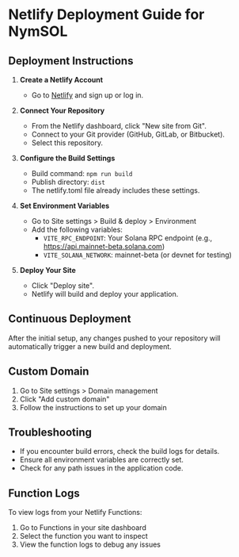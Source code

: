 # Netlify Deployment Guide for NymSOL

## Deployment Instructions

1. **Create a Netlify Account**
   - Go to [Netlify](https://www.netlify.com/) and sign up or log in.

2. **Connect Your Repository**
   - From the Netlify dashboard, click "New site from Git".
   - Connect to your Git provider (GitHub, GitLab, or Bitbucket).
   - Select this repository.

3. **Configure the Build Settings**
   - Build command: `npm run build`
   - Publish directory: `dist`
   - The netlify.toml file already includes these settings.

4. **Set Environment Variables**
   - Go to Site settings > Build & deploy > Environment
   - Add the following variables:
     - `VITE_RPC_ENDPOINT`: Your Solana RPC endpoint (e.g., https://api.mainnet-beta.solana.com)
     - `VITE_SOLANA_NETWORK`: mainnet-beta (or devnet for testing)

5. **Deploy Your Site**
   - Click "Deploy site".
   - Netlify will build and deploy your application.

## Continuous Deployment

After the initial setup, any changes pushed to your repository will automatically trigger a new build and deployment.

## Custom Domain

1. Go to Site settings > Domain management
2. Click "Add custom domain"
3. Follow the instructions to set up your domain

## Troubleshooting

- If you encounter build errors, check the build logs for details.
- Ensure all environment variables are correctly set.
- Check for any path issues in the application code.

## Function Logs

To view logs from your Netlify Functions:
1. Go to Functions in your site dashboard
2. Select the function you want to inspect
3. View the function logs to debug any issues